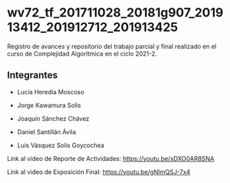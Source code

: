 # wv72_tf_201711028_20181g907_201913412_201912712_201913425
Registro de avances y repositorio del trabajo parcial y final realizado en el curso de Complejidad Algorítmica en el ciclo 2021-2.

## Integrantes

- Lucía Heredia Moscoso

- Jorge Kawamura Solis

- Joaquín Sánchez Chávez

- Daniel Santillán Ávila

- Luis Vásquez Solis Goycochea


Link al video de Reporte de Actividades: https://youtu.be/xDXO0AR8SNA

Link al video de Exposición Final: https://youtu.be/gNImQSJ-7x4 
